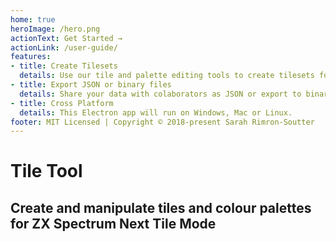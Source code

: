 ```yaml
---
home: true
heroImage: /hero.png
actionText: Get Started →
actionLink: /user-guide/
features:
- title: Create Tilesets
  details: Use our tile and palette editing tools to create tilesets for your ZX Next project
- title: Export JSON or binary files
  details: Share your data with colaborators as JSON or export to binary to use on the Next
- title: Cross Platform
  details: This Electron app will run on Windows, Mac or Linux.
footer: MIT Licensed | Copyright © 2018-present Sarah Rimron-Soutter
---
```

# Tile Tool
## Create and manipulate tiles and colour palettes for ZX Spectrum Next Tile Mode

